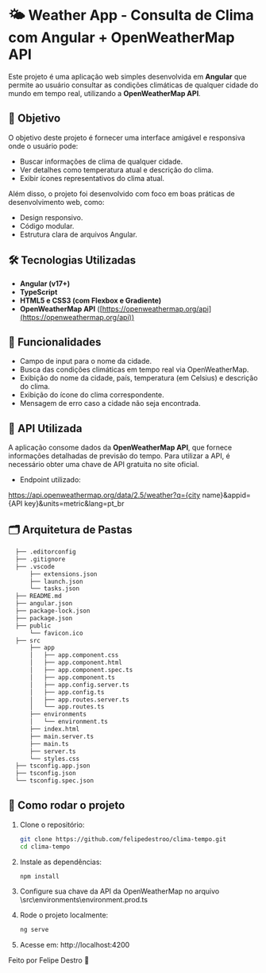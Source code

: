 # 🌤️ Weather App - Consulta de Clima com Angular + OpenWeatherMap API

Este projeto é uma aplicação web simples desenvolvida em **Angular** que permite ao usuário consultar as condições climáticas de qualquer cidade do mundo em tempo real, utilizando a **OpenWeatherMap API**.

## 🎯 Objetivo

O objetivo deste projeto é fornecer uma interface amigável e responsiva onde o usuário pode:
- Buscar informações de clima de qualquer cidade.
- Ver detalhes como temperatura atual e descrição do clima.
- Exibir ícones representativos do clima atual.

Além disso, o projeto foi desenvolvido com foco em boas práticas de desenvolvimento web, como:
- Design responsivo.
- Código modular.
- Estrutura clara de arquivos Angular.

## 🛠️ Tecnologias Utilizadas

- **Angular (v17+)**
- **TypeScript**
- **HTML5 e CSS3 (com Flexbox e Gradiente)**
- **OpenWeatherMap API** ([https://openweathermap.org/api](https://openweathermap.org/api))

## 🚀 Funcionalidades

- Campo de input para o nome da cidade.
- Busca das condições climáticas em tempo real via OpenWeatherMap.
- Exibição do nome da cidade, país, temperatura (em Celsius) e descrição do clima.
- Exibição do ícone do clima correspondente.
- Mensagem de erro caso a cidade não seja encontrada.

## 📡 API Utilizada

A aplicação consome dados da **OpenWeatherMap API**, que fornece informações detalhadas de previsão do tempo. Para utilizar a API, é necessário obter uma chave de API gratuita no site oficial.

- Endpoint utilizado:

https://api.openweathermap.org/data/2.5/weather?q={city name}&appid={API key}&units=metric&lang=pt_br


## 🗂️ Arquitetura de Pastas
  ```bash
    ├── .editorconfig
    ├── .gitignore
    ├── .vscode
        ├── extensions.json
        ├── launch.json
        └── tasks.json
    ├── README.md
    ├── angular.json
    ├── package-lock.json
    ├── package.json
    ├── public
        └── favicon.ico
    ├── src
        ├── app
        │   ├── app.component.css
        │   ├── app.component.html
        │   ├── app.component.spec.ts
        │   ├── app.component.ts
        │   ├── app.config.server.ts
        │   ├── app.config.ts
        │   ├── app.routes.server.ts
        │   └── app.routes.ts
        ├── environments
        │   └── environment.ts
        ├── index.html
        ├── main.server.ts
        ├── main.ts
        ├── server.ts
        └── styles.css
    ├── tsconfig.app.json
    ├── tsconfig.json
    └── tsconfig.spec.json
```

## 📌 Como rodar o projeto

1. Clone o repositório:
    ```bash
   git clone https://github.com/felipedestroo/clima-tempo.git
   cd clima-tempo

2. Instale as dependências:
    ```bash
    npm install
    
3. Configure sua chave da API da OpenWeatherMap no arquivo \src\environments\environment.prod.ts

4. Rode o projeto localmente:
    ```bash
    ng serve
5. Acesse em: http://localhost:4200

Feito por Felipe Destro 🚀
